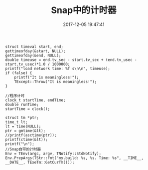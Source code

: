 ﻿---
layout: '[default_layout]'   
title: Snap中的计时器           
date: 2017-12-05 19:47:41  
toc: true                  
tags:                        
- Time
- 计时

categories:                  
- SNAP

---
<!--more-->
    struct timeval start, end;
    gettimeofday(&start, NULL);
    gettimeofday(&end, NULL);
    double timeuse = end.tv_sec - start.tv_sec + (end.tv_usec - start.tv_usec)*1.0 / 1000000;
    printf("load network time: %f s\n\n", timeuse);
    if (false) {
        printf("It is meaningless!");
        TExcept::Throw("It is meaningless!");
    }

    //程序计时
    clock_t startTime, endTime;
    double runTime;
    startTime = clock();
    
    struct tm *ptr;
    time_t lt;
    lt = time(NULL);
    ptr = gmtime(&lt);
    //printf(asctime(ptr));
    printf(ctime(&lt));
    printf("\n");
    //Snap自带的计时器
    Env = TEnv(argc, argv, TNotify::StdNotify);
    Env.PrepArgs(TStr::Fmt("my.build: %s, %s. Time: %s", __TIME__, __DATE__, TExeTm::GetCurTm()));
